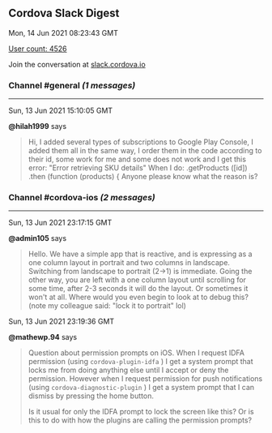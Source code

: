 ## Cordova Slack Digest
Mon, 14 Jun 2021 08:23:43 GMT

[User count: 4526](https://cordova.slack.com/)


Join the conversation at [slack.cordova.io](http://slack.cordova.io/)

### __Channel #general__ _(1 messages)_
---

Sun, 13 Jun 2021 15:10:05 GMT

__@hilah1999__ says 
> Hi,
> I added several types of subscriptions to Google Play Console, I added them all in the same way, I order them in the code according to their id, some work for me and some does not work and I get this error: "Error retrieving SKU details"
> When I do: .getProducts ([id])
> .then (function (products) {
> Anyone please know what the reason is?
> 

### __Channel #cordova-ios__ _(2 messages)_
---

Sun, 13 Jun 2021 23:17:15 GMT

__@admin105__ says 
> Hello. We have a simple app that is reactive, and is expressing as a one column layout in portrait and two columns in landscape. Switching from landscape to portrait (2-&gt;1) is immediate. Going the other way, you are left with a one column layout until scrolling for some time, after 2-3 seconds it will do the layout. Or sometimes it won't at all. Where would you even begin to look at to debug this? (note my colleague said: "lock it to portrait" lol)
> 

Sun, 13 Jun 2021 23:19:36 GMT

__@mathewp.94__ says 
> Question about permission prompts on iOS.
> When I request IDFA permission (using `cordova-plugin-idfa` ) I get a system prompt that locks me from doing anything else until I accept or deny the permission.
> However when I request permission for push notifications (using `cordova-diagnostic-plugin` ) I get a system prompt that I can dismiss by pressing the home button.
> 
> Is it usual for only the IDFA prompt to lock the screen like this? Or is this to do with how the plugins are calling the permission prompts?
> 
